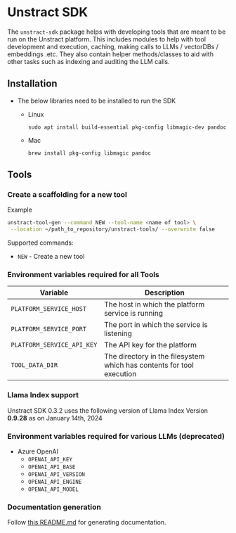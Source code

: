 # Unstract SDK

The `unstract-sdk` package helps with developing tools that are meant to be run on the Unstract platform. This includes
modules to help with tool development and execution, caching, making calls to LLMs / vectorDBs / embeddings .etc.
They also contain helper methods/classes to aid with other tasks such as indexing and auditing the LLM calls.

## Installation

- The below libraries need to be installed to run the SDK
  - Linux

    ```
    sudo apt install build-essential pkg-config libmagic-dev pandoc
    ```

  - Mac

    ```
    brew install pkg-config libmagic pandoc
    ```

## Tools

### Create a scaffolding for a new tool

Example

```bash
unstract-tool-gen --command NEW --tool-name <name of tool> \
 --location ~/path_to_repository/unstract-tools/ --overwrite false
```

Supported commands:

- `NEW` - Create a new tool

### Environment variables required for all Tools

| Variable                   | Description                                                           |
| -------------------------- | --------------------------------------------------------------------- |
| `PLATFORM_SERVICE_HOST`    | The host in which the platform service is running                     |
| `PLATFORM_SERVICE_PORT`    | The port in which the service is listening                            |
| `PLATFORM_SERVICE_API_KEY` | The API key for the platform                                          |
| `TOOL_DATA_DIR`            | The directory in the filesystem which has contents for tool execution |

### Llama Index support

Unstract SDK 0.3.2 uses the following version of Llama 
Index Version **0.9.28** as on January 14th, 2024

### Environment variables required for various LLMs (deprecated)

- Azure OpenAI
    - `OPENAI_API_KEY`
    - `OPENAI_API_BASE`
    - `OPENAI_API_VERSION`
    - `OPENAI_API_ENGINE`
    - `OPENAI_API_MODEL`

### Documentation generation

Follow [this README.md](docs/README.md) for generating documentation.
